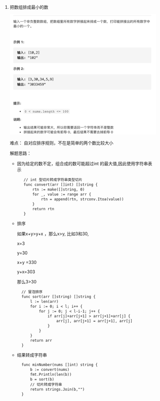 1. 把数组排成最小的数

   ![avatar](../assets/sort.jpg)

   难点： 自对应排序规则，不在是简单的两个数比较大小

   解题思路：

   + 因为给定的数不定，组合成的数可能超过int 的最大值,因此使用字符串表示

            // int 型切片转成字符串类型切片
            func convert(arr []int) []string {
                rtn := make([]string, 0)
                for _, value := range arr {
                    rtn = append(rtn, strconv.Itoa(value))
                }
                return rtn
            }
    
    + 排序

       如果x+y>y+x ，那么x>y, 比如3和30, 

       x=3

       y=30

       x+y =330

       y+x=303

       那么3>30

            // 冒泡排序
            func sort(arr []string) []string {
                l := len(arr)
                for i := 0; i < l; i++ {
                    for j := 0; j < l-i-1; j++ {
                        if arr[j]+arr[j+1] > arr[j+1]+arr[j] {
                            arr[j], arr[j+1] = arr[j+1], arr[j]
                        }
                    }
                }
                return arr
            }
    
    + 结果转成字符串

            func minNumber(nums []int) string {
                b := convert(nums)
                fmt.Println(len(b))
                b = sort(b)
                // 切片转成字符串
                return strings.Join(b,"")
            }